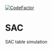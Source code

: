 [![CodeFactor](https://www.codefactor.io/repository/github/malkaviano/sac-simulator/badge)](https://www.codefactor.io/repository/github/malkaviano/sac-simulator)

# SAC
SAC table simulation
